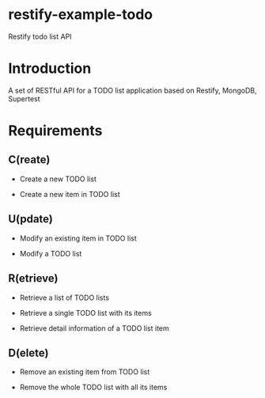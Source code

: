 # restify-example-todo

Restify todo list API

# Introduction

A set of RESTful API for a TODO list application based on Restify, MongoDB, Supertest

# Requirements

## C(reate)

* Create a new TODO list

* Create a new item in TODO list

## U(pdate)

* Modify an existing item in TODO list

* Modify a TODO list

## R(etrieve)

* Retrieve a list of TODO lists

* Retrieve a single TODO list with its items

* Retrieve detail information of a TODO list item

## D(elete)

* Remove an existing item from TODO list

* Remove the whole TODO list with all its items
